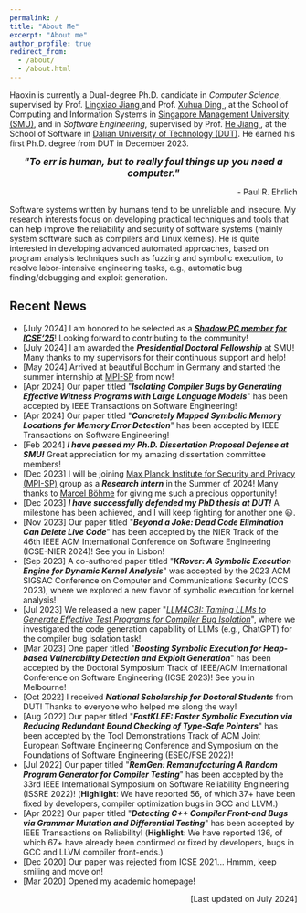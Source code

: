 ```yaml
---
permalink: /
title: "About Me"
excerpt: "About me"
author_profile: true
redirect_from: 
  - /about/
  - /about.html
---
```


Haoxin is currently a Dual-degree Ph.D. candidate in *Computer Science*, supervised by Prof. [ Lingxiao Jiang ](http://www.mysmu.edu/faculty/lxjiang/) and Prof. [ Xuhua Ding ](http://www.mysmu.edu/faculty/xhding/), at the School of Computing and Information Systems in [ Singapore Management University (SMU)](https://www.smu.edu.sg/), and in *Software Engineering*, supervised by Prof. [ He Jiang ](http://faculty.dlut.edu.cn/jianghe/en/index.htm), at the School of Software in [ Dalian University of Technology (DUT)](https://www.dlut.edu.cn/). He earned his first Ph.D. degree from DUT in December 2023.


<p align="center" > <b> <i> <big> "To err is human, but to really foul things up you need a computer." </big> </i></b></p>
<p align="right"> - Paul R. Ehrlich </p>


Software systems written by humans tend to be unreliable and insecure. My research interests focus on developing practical techniques and tools that can help improve the reliability and security of software systems (mainly system software such as compilers and Linux kernels). He is quite interested in developing advanced automated approaches, based on program analysis techniques such as fuzzing and symbolic execution, to resolve labor-intensive engineering tasks, e.g., automatic bug finding/debugging and exploit generation. 

<!---
👉 <span style="color:red">**I am seeking *Summer Intern* opportunities *in 2024*. Please kindly check my [CV](/files/cv.pdf) and feel free to drop me an email if you are offering any relevant positions (in either academia or industry). Let's work together to constantly push the boundaries a bit further!** </span>
--->

## Recent News

  * [July 2024] I am honored to be selected as a ***[Shadow PC member for ICSE‘25](https://conf.researchr.org/track/icse-2025/icse-2025-shadow-research-track-program-committee)***! Looking forward to contributing to the community!
  * [July 2024] I am awarded the ***Presidential Doctoral Fellowship*** at SMU! Many thanks to my supervisors for their continuous support and help!
  * [May 2024] Arrived at beautiful Bochum in Germany and started the summer internship at [MPI-SP](https://mpi-softsec.github.io/) from now!
  * [Apr 2024] Our paper titled "***Isolating Compiler Bugs by Generating Effective Witness Programs with Large Language Models***" has been accepted by IEEE Transactions on Software Engineering!
  * [Apr 2024] Our paper titled "***Concretely Mapped Symbolic Memory Locations for Memory Error Detection***" has been accepted by IEEE Transactions on Software Engineering!
  * [Feb 2024] ***I have passed my Ph.D. Dissertation Proposal Defense at SMU!*** Great appreciation for my amazing dissertation committee members!
  * [Dec 2023] I will be joining [Max Planck Institute for Security and Privacy (MPI-SP)](https://mpi-softsec.github.io/) group as a ***Research Intern*** in the Summer of 2024! Many thanks to [Marcel Böhme](https://mboehme.github.io/) for giving me such a precious opportunity! 
  * [Dec 2023] ***I have successfully defended my PhD thesis at DUT!*** A milestone has been achieved, and I will keep fighting for another one 😃.
  * [Nov 2023] Our paper titled "***Beyond a Joke: Dead Code Elimination Can Delete Live Code***" has been accepted by the NIER Track of the 46th IEEE ACM International Conference on Software Engineering (ICSE-NIER 2024)! See you in Lisbon!
  * [Sep 2023] A co-authored paper titled "***KRover: A Symbolic Execution Engine for Dynamic Kernel Analysis***" was accepted by the 2023 ACM SIGSAC Conference on Computer and Communications Security (CCS 2023), where we explored a new flavor of symbolic execution for kernel analysis!
  * [Jul 2023] We released a new paper "[*LLM4CBI: Taming LLMs to Generate Effective Test Programs for Compiler Bug Isolation*](https://arxiv.org/abs/2307.00593)", where we investigated the code generation capability of LLMs (e.g., ChatGPT) for the compiler bug isolation task!
  * [Mar 2023] One paper titled "***Boosting Symbolic Execution for Heap-based Vulnerability Detection and Exploit Generation***" has been accepted by the Doctoral Symposium Track of IEEE/ACM International Conference on Software Engineering (ICSE 2023)! See you in Melbourne!
  * [Oct 2022] I received ***National Scholarship for Doctoral Students*** from DUT! Thanks to everyone who helped me along the way!
  * [Aug 2022] Our paper titled "***FastKLEE: Faster Symbolic Execution via Reducing Redundant Bound Checking of Type-Safe Pointers***" has been accepted by the Tool Demonstrations Track of ACM Joint European Software Engineering Conference and Symposium on the Foundations of Software Engineering (ESEC/FSE 2022)!
  * [Jul 2022] Our paper titled "***RemGen: Remanufacturing A Random Program Generator for Compiler Testing***" has been accepted by the 33rd IEEE International Symposium on Software Reliability Engineering (ISSRE 2022)! (**Highlight**: We have reported 56, of which 37+ have been fixed by developers, compiler optimization bugs in GCC and LLVM.)
  * [Apr 2022] Our paper titled "***Detecting C++ Compiler Front-end Bugs via Grammar Mutation and Differential Testing***" has been accepted by IEEE Transactions on Reliability! (**Highlight**: We have reported 136, of which 67+ have already been confirmed or fixed by developers, bugs in GCC and LLVM compiler front-ends.)
  * [Dec 2020] Our paper was rejected from ICSE 2021... Hmmm, keep smiling and move on!
  * [Mar 2020] Opened my academic homepage! 

<p align="right"> [Last updated on July 2024] </p>



